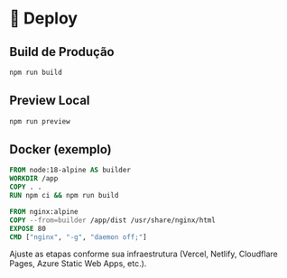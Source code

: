 # 🚀 Deploy

## Build de Produção

```bash
npm run build
```

## Preview Local

```bash
npm run preview
```

## Docker (exemplo)

```Dockerfile
FROM node:18-alpine AS builder
WORKDIR /app
COPY . .
RUN npm ci && npm run build

FROM nginx:alpine
COPY --from=builder /app/dist /usr/share/nginx/html
EXPOSE 80
CMD ["nginx", "-g", "daemon off;"]
```

Ajuste as etapas conforme sua infraestrutura (Vercel, Netlify, Cloudflare Pages, Azure Static Web Apps, etc.).
